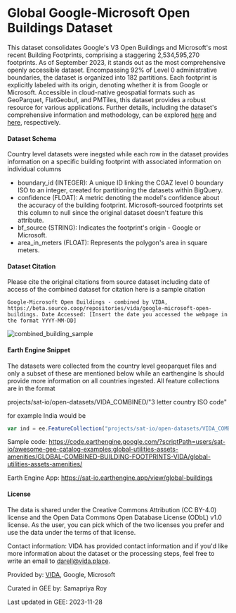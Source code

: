 # Global Google-Microsoft Open Buildings Dataset

This dataset consolidates Google's V3 Open Buildings and Microsoft's most recent Building Footprints, comprising a staggering 2,534,595,270 footprints. As of September 2023, it stands out as the most comprehensive openly accessible dataset. Encompassing 92% of Level 0 administrative boundaries, the dataset is organized into 182 partitions. Each footprint is explicitly labeled with its origin, denoting whether it is from Google or Microsoft. Accessible in cloud-native geospatial formats such as GeoParquet, FlatGeobuf, and PMTiles, this dataset provides a robust resource for various applications. Further details, including the dataset's comprehensive information and methodology, can be explored [here](https://beta.source.coop/repositories/vida/google-microsoft-open-buildings/description/) and [here](https://cloudnativegeo.org/blog/2023/09/introducing-the-ultimate-cloud-native-building-footprints-dataset/), respectively.


#### Dataset Schema
Country level datasets were inegsted while each row in the dataset provides information on a specific building footprint with associated information on individual columns

* boundary_id (INTEGER): A unique ID linking the CGAZ level 0 boundary ISO to an integer, created for partitioning the datasets within BigQuery.
* confidence (FLOAT): A metric denoting the model's confidence about the accuracy of the building footprint. Microsoft-sourced footprints set this column to null since the original dataset doesn't feature this attribute.
* bf_source (STRING): Indicates the footprint's origin - Google or Microsoft.
* area_in_meters (FLOAT): Represents the polygon's area in square meters.

#### Dataset Citation

Please cite the original citations from source dataset including date of access of the combined dataset for citation here is a sample citation

```
Google-Microsoft Open Buildings - combined by VIDA, https://beta.source.coop/repositories/vida/google-microsoft-open-buildings. Date Accessed: [Insert the date you accessed the webpage in the format YYYY-MM-DD]
```

![combined_building_sample](https://github.com/samapriya/awesome-gee-community-datasets/assets/6677629/7f1a0278-c3f6-4f26-a945-fabc530b7e66)

#### Earth Engine Snippet

The datasets were collected from the country level geoparquet files and only a subset of these are mentioned below while an earthengine ls should provide more information on all countries ingested. All feature collections are in the format

projects/sat-io/open-datasets/VIDA_COMBINED/"3 letter country ISO code"

for example India would be

```js
var ind = ee.FeatureCollection("projects/sat-io/open-datasets/VIDA_COMBINED/IND")
```

Sample code: https://code.earthengine.google.com/?scriptPath=users/sat-io/awesome-gee-catalog-examples:global-utilities-assets-amenities/GLOBAL-COMBINED-BUILDING-FOOTPRINTS-VIDA/global-utilities-assets-amenities/

Earth Engine App: https://sat-io.earthengine.app/view/global-buildings

#### License

The data is shared under the Creative Commons Attribution (CC BY-4.0) license and the Open Data Commons Open Database License (ODbL) v1.0 license. As the user, you can pick which of the two licenses you prefer and use the data under the terms of that license.

Contact information: VIDA has provided contact information and if you'd like more information about the dataset or the processing steps, feel free to write an email to darell@vida.place.

Provided by: [VIDA](https://vida.place), Google, Microsoft

Curated in GEE by: Samapriya Roy

Last updated in GEE: 2023-11-28
